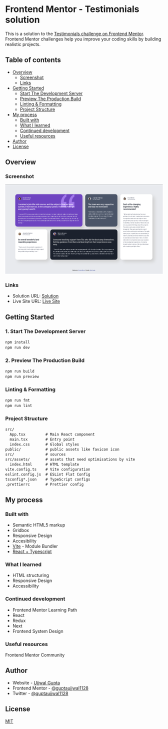 # Frontend Mentor - Testimonials solution

This is a solution to the [Testimonials challenge on Frontend Mentor](https://www.frontendmentor.io/challenges/testimonials-grid-section-Nnw6J7Un7). Frontend Mentor challenges help you improve your coding skills by building realistic projects.

## Table of contents

- [Overview](#overview)
  - [Screenshot](#screenshot)
  - [Links](#links)
- [Getting Started](#getting-started)
  - [Start The Development Server](#1-start-the-development-server)
  - [Preview The Production Build](#2-preview-the-production-build)
  - [Linting & Formatting](#linting--formatting)
  - [Project Structure](#project-structure)
- [My process](#my-process)
  - [Built with](#built-with)
  - [What I learned](#what-i-learned)
  - [Continued development](#continued-development)
  - [Useful resources](#useful-resources)
- [Author](#author)
- [License](#license)

## Overview

### Screenshot

![](./screenshot.png)

### Links

- Solution URL: [Solution](https://github.com/guptaujjwal1128/testimonials)
- Live Site URL: [Live Site](https://guptaujjwal1128.github.io/testimonials/)

## Getting Started

### 1. Start The Development Server

```sh
npm install
npm run dev
```

### 2. Preview The Production Build

```sh
npm run build
npm run preview
```

### Linting & Formatting

```sh
npm run fmt
npm run lint
```

### Project Structure

```
src/
  App.tsx         # Main React component
  main.tsx        # Entry point
  index.css       # Global styles
public/           # public assets like favicon icon
src/              # sources
src/assets/       # assets that need optimisations by vite
  index.html      # HTML template
vite.config.ts    # Vite configuration
eslint.config.js  # ESLint Flat Config
tsconfig*.json    # TypeScript configs
.prettierrc       # Prettier config
```

## My process

### Built with

- Semantic HTML5 markup
- Gridbox
- Responsive Design
- Accesibility
- [Vite](https://vite.dev/) - Module Bundler
- [React + Typescript](https://reactjs.org/)

### What I learned

- HTML structuring
- Responsive Design
- Accessibility

### Continued development

- Frontend Mentor Learning Path
- React
- Redux
- Next
- Frontend System Design

### Useful resources

Frontend Mentor Community

## Author

- Website - [Ujjwal Gupta](https://www.linkedin.com/in/ujjwal-gupta-671588154/)
- Frontend Mentor - [@guptaujjwal1128](https://www.frontendmentor.io/profile/guptaujjwal1128)
- Twitter - [@guptaujjwal1128](https://www.twitter.com/guptaujjwal1128)

## License

[MIT](./LICENSE)
